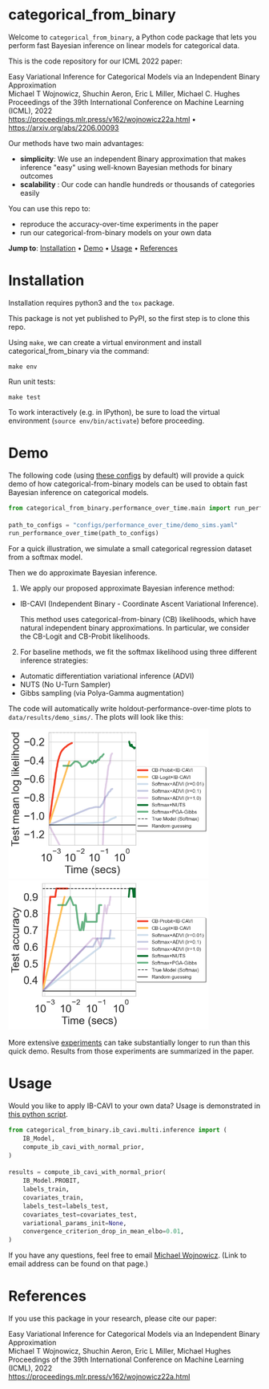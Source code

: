 # categorical\_from\_binary

Welcome to `categorical_from_binary`, a Python code package that lets you perform fast Bayesian inference on linear models for categorical data.

This is the code repository for our ICML 2022 paper:

Easy Variational Inference for Categorical Models via an Independent Binary Approximation
<br />Michael T Wojnowicz, Shuchin Aeron, Eric L Miller, Michael C. Hughes
<br />Proceedings of the 39th International Conference on Machine Learning (ICML), 2022
<br /><https://proceedings.mlr.press/v162/wojnowicz22a.html> &#8226; <https://arxiv.org/abs/2206.00093>

Our methods have two main advantages:

* **simplicity**: We use an independent Binary approximation that makes inference "easy" using well-known Bayesian methods for binary outcomes
* **scalability** : Our code can handle hundreds or thousands of categories easily

You can use this repo to:

* reproduce the accuracy-over-time experiments in the paper
* run our categorical-from-binary models on your own data

**Jump to**: [Installation](#installation) &#8226; [Demo](#demo) &#8226; [Usage](#usage) &#8226; [References](#references) 

# Installation

Installation requires python3 and the `tox` package. 

This package is not yet published to PyPI, so the first step is to clone this repo.  

Using `make`, we can create a virtual environment and install categorical\_from\_binary via the command:

```
make env
```

Run unit tests:

```
make test
```

To work interactively (e.g. in IPython), be sure to load the virtual environment (`source env/bin/activate`) before proceeding. 


# Demo
The following code (using [these configs](configs/performance_over_time/demo_sims.yaml) by default)  will provide a quick demo of how categorical-from-binary models can be used to obtain fast Bayesian inference on categorical models.  


```python
from categorical_from_binary.performance_over_time.main import run_performance_over_time

path_to_configs = "configs/performance_over_time/demo_sims.yaml"
run_performance_over_time(path_to_configs)
```

For a quick illustration, we simulate a small categorical regression dataset from a softmax model.  

Then we do approximate Bayesian inference.    

1. We apply our proposed approximate Bayesian inference method: 

 * IB-CAVI (Independent Binary - Coordinate Ascent Variational Inference).

   This method uses categorical-from-binary (CB) likelihoods, which have natural independent binary approximations.  In particular, we consider the CB-Logit and CB-Probit likelihoods.

2. For baseline methods, we fit the softmax likelihood using three different inference strategies:

 * Automatic differentiation variational inference (ADVI) 
 * NUTS (No U-Turn Sampler)
 * Gibbs sampling (via Polya-Gamma augmentation)

The code will automatically write holdout-performance-over-time plots to `data/results/demo_sims/`.  The plots will look like this:

<p float="left">
  <img src="images/test_mean_log_likelihood_show_CB_logit=True_legend=True.png" width="400" />
  <img src="images/test_accuracy_show_CB_logit=True_legend=True.png" width="400" /> 
</p>

More extensive [experiments](/src/categorical_from_binary/experiments) can take substantially longer to run than this quick demo.  Results from those experiments are summarized in the paper.

# Usage

Would you like to apply IB-CAVI to your own data?  Usage is demonstrated in [this python script](/src/categorical_from_binary/ib_cavi/multi/demo.py).  

```python
from categorical_from_binary.ib_cavi.multi.inference import (
    IB_Model,
    compute_ib_cavi_with_normal_prior,
)

results = compute_ib_cavi_with_normal_prior(
    IB_Model.PROBIT,
    labels_train,
    covariates_train,
    labels_test=labels_test,
    covariates_test=covariates_test,
    variational_params_init=None,
    convergence_criterion_drop_in_mean_elbo=0.01,
)
```

If you have any questions, feel free to email [Michael Wojnowicz](https://mikewojnowicz.github.io/).  (Link to email address can be found on that page.)


# References

If you use this package in your research, please cite our paper:

Easy Variational Inference for Categorical Models via an Independent Binary Approximation
<br />Michael T Wojnowicz, Shuchin Aeron, Eric L Miller, Michael Hughes
<br />Proceedings of the 39th International Conference on Machine Learning (ICML), 2022
<br /><https://proceedings.mlr.press/v162/wojnowicz22a.html>
